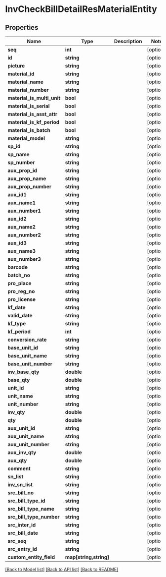 # InvCheckBillDetailResMaterialEntity

## Properties
Name | Type | Description | Notes
------------ | ------------- | ------------- | -------------
**seq** | **int** |  | [optional] 
**id** | **string** |  | [optional] 
**picture** | **string** |  | [optional] 
**material_id** | **string** |  | [optional] 
**material_name** | **string** |  | [optional] 
**material_number** | **string** |  | [optional] 
**material_is_multi_unit** | **bool** |  | [optional] 
**material_is_serial** | **bool** |  | [optional] 
**material_is_asst_attr** | **bool** |  | [optional] 
**material_is_kf_period** | **bool** |  | [optional] 
**material_is_batch** | **bool** |  | [optional] 
**material_model** | **string** |  | [optional] 
**sp_id** | **string** |  | [optional] 
**sp_name** | **string** |  | [optional] 
**sp_number** | **string** |  | [optional] 
**aux_prop_id** | **string** |  | [optional] 
**aux_prop_name** | **string** |  | [optional] 
**aux_prop_number** | **string** |  | [optional] 
**aux_id1** | **string** |  | [optional] 
**aux_name1** | **string** |  | [optional] 
**aux_number1** | **string** |  | [optional] 
**aux_id2** | **string** |  | [optional] 
**aux_name2** | **string** |  | [optional] 
**aux_number2** | **string** |  | [optional] 
**aux_id3** | **string** |  | [optional] 
**aux_name3** | **string** |  | [optional] 
**aux_number3** | **string** |  | [optional] 
**barcode** | **string** |  | [optional] 
**batch_no** | **string** |  | [optional] 
**pro_place** | **string** |  | [optional] 
**pro_reg_no** | **string** |  | [optional] 
**pro_license** | **string** |  | [optional] 
**kf_date** | **string** |  | [optional] 
**valid_date** | **string** |  | [optional] 
**kf_type** | **string** |  | [optional] 
**kf_period** | **int** |  | [optional] 
**conversion_rate** | **string** |  | [optional] 
**base_unit_id** | **string** |  | [optional] 
**base_unit_name** | **string** |  | [optional] 
**base_unit_number** | **string** |  | [optional] 
**inv_base_qty** | **double** |  | [optional] 
**base_qty** | **double** |  | [optional] 
**unit_id** | **string** |  | [optional] 
**unit_name** | **string** |  | [optional] 
**unit_number** | **string** |  | [optional] 
**inv_qty** | **double** |  | [optional] 
**qty** | **double** |  | [optional] 
**aux_unit_id** | **string** |  | [optional] 
**aux_unit_name** | **string** |  | [optional] 
**aux_unit_number** | **string** |  | [optional] 
**aux_inv_qty** | **double** |  | [optional] 
**aux_qty** | **double** |  | [optional] 
**comment** | **string** |  | [optional] 
**sn_list** | **string** |  | [optional] 
**inv_sn_list** | **string** |  | [optional] 
**src_bill_no** | **string** |  | [optional] 
**src_bill_type_id** | **string** |  | [optional] 
**src_bill_type_name** | **string** |  | [optional] 
**src_bill_type_number** | **string** |  | [optional] 
**src_inter_id** | **string** |  | [optional] 
**src_bill_date** | **string** |  | [optional] 
**src_seq** | **string** |  | [optional] 
**src_entry_id** | **string** |  | [optional] 
**custom_entity_field** | **map[string,string]** |  | [optional] 

[[Back to Model list]](../README.md#documentation-for-models) [[Back to API list]](../README.md#documentation-for-api-endpoints) [[Back to README]](../README.md)



